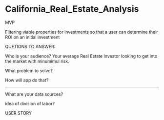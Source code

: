 # California_Real_Estate_Analysis

MVP

Filtering viable properties for investments so that a user can determine their ROI on an initial investment


QUETIONS TO ANSWER:

Who is your audience? Your average Real Estate Investor looking to get into the market with minumimul risk. 

What problem to solve? 

How will app do that?


----

What are your data sources?

idea of division of labor?

USER STORY

